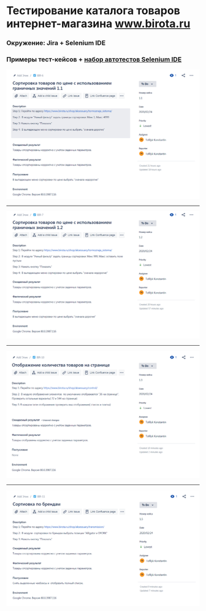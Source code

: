 # Тестирование каталога товаров интернет-магазина www.birota.ru
### Окружение: Jira + Selenium IDE
### Примеры тест-кейсов  + [набор автотестов Selenium IDE](https://github.com/tofilyk/QA/blob/master/BirotaSelenium.side)
![tesat](https://github.com/tofilyk/QA/blob/master/2020-02-25_13-29-12.png)
***
![tesat](https://github.com/tofilyk/QA/blob/master/2020-02-25_13-29-33.png)
***
![tesat](https://github.com/tofilyk/QA/blob/master/2020-02-25_12-54-14.png)
***
![tesat](https://github.com/tofilyk/QA/blob/master/2020-02-25_13-25-03.png)
 
